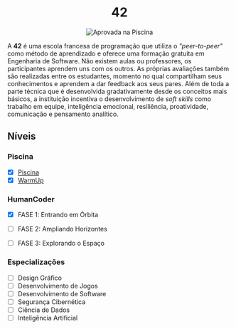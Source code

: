 <div align="center">

# 42

![Aprovada na Piscina](./Aproved.jpg)

</div>

A **42** é uma escola francesa de programação que utiliza o *"peer-to-peer"* como método de aprendizado e oferece uma formação gratuita em Engenharia de Software. Não existem aulas ou professores, os participantes aprendem uns com os outros. As próprias avaliações também são realizadas entre os estudantes, momento no qual compartilham seus conhecimentos e aprendem a dar feedback aos seus pares. Além de toda a parte técnica que é desenvolvida gradativamente desde os conceitos mais básicos, a instituição incentiva o desenvolvimento de *soft skills* como trabalho em equipe, inteligência emocional, resiliência, proatividade, comunicação e pensamento analítico.

## Níveis

### Piscina

- [x] [Piscina](./Piscine/)
- [x] [WarmUp](./WarmUp/)

### HumanCoder

- [x] FASE 1: Entrando em Órbita
- [ ] FASE 2: Ampliando Horizontes
- [ ] FASE 3: Explorando o Espaço


### Especializações

- [ ] Design Gráfico
- [ ] Desenvolvimento de Jogos
- [ ] Desenvolvimento de Software
- [ ] Segurança Cibernética
- [ ] Ciência de Dados
- [ ] Inteligência Artificial

